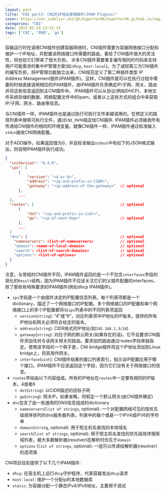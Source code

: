 ```yaml
---
layout: post
title: "CNI part3: CNI的IP地址管理插件(IPAM Plugins)"
cover: https://cdn.jsdelivr.net/gh/hyperter96/hyperter96.github.io/img/cni-part3.jpg
categories: "CNI"
date: 2023-05-24 23:52:19
tags: ['CNI', '网络', 'go']
---
```


容器运行时在调用CNI插件创建容器网络时，CNI插件需要为容器网络接口分配和维护一个IP地址，并配置该网络接口所需要的路由，着给了CNI插件很大的灵活性，但也给它们带来了很大负担。 许多CNI插件需要重复编写相同的代码来支持用户可能需求的集中IP管理方案(如:`dhcp`, `host-local`)。为了减轻第三方CNI插件的编写负担，将IP管理功能独立出来，CNI规范定义了第二种插件类型 IP Address Management插件(IPAM插件)。这样，CNI插件就可以在执行过程中需要的时候直接调用相应的IPAM插件，由IPAM插件负责确定IP/子网、网关、路由并将这些信息返回到主CNI插件中。 IPAM插件可以从协议(例如DHCP)、本地文件系统存储的数据、网络配置文件中的ipam，或者以上这些方式的组合中来获取IP/子网、网关、路由等信息。

与CNI插件一样，IPAM插件也是通过执行可执行文件来被调用的。在预定义的路径列表中搜索可执行文件，通过`CNI_PATH`指定给CNI插件. IPAM插件必须接收所有传递给CNI插件的相同的环境变量。就像CNI插件一样，IPAM插件通过标准输入`stdin`接收CNI网络配置。

对于ADD操作，如果返回值为0，并且标准输出`stdout`中有如下的JSON格式输出，则说明IPAM插件执行成功。

```json
{
  "cniVersion": "0.4.0",
  "ips": [
      {
          "version": "<4-or-6>",
          "address": "<ip-and-prefix-in-CIDR>",
          "gateway": "<ip-address-of-the-gateway>"  // optional
      },
      ...
  ],
  "routes": [                                       // optional
      {
          "dst": "<ip-and-prefix-in-cidr>",
          "gw": "<ip-of-next-hop>"                  // optional
      },
      ...
  ]
  "dns": {                                          // optional
    "nameservers": <list-of-nameservers>            // optional
    "domain": <name-of-local-domain>                // optional
    "search": <list-of-search-domains>              // optional
    "options": <list-of-options>                    // optional
  }
}
```

注意，与常规的CNI插件不同，IPAM插件返回的是一个不包含`interfaces`字段的简化的`Result`结构，因为IPAM插件不应该关注它们的父插件配置的interfaces，除了那些有特殊要求的IPAM插件(例如dhcp IPAM插件)。

* `ips`字段是一个由插件决定的IP配置信息列表。每个列表项都是一个dictionary，描述了一个网络接口的IP配置。多个网络接口的IP配置和单个网络接口上的多个IP配置都将以`ips`列表中的不同列表项返回
  * `version`(`string`): “4”或“6”，对应列表项中IP地址的IP版本。提供的所有IP地址和网关必须符合给定的版本。
  * `address`(`string`): CIDR格式的IP地址(如`192.168.1.3/24`)
  * `gateway`(`string`): 对应子网的默认网关(如果存在的话)。它不会要求CNI插件添加任何与该网关相关的路由。要添加的路由通过routes字段单独指定。使用该字段的一个例子是，CNI bridge插件将这个IP地址添加到Linux bridge上，将其用作网关。
  * `interface`(`uint`): CNI插件结果的接口列表索引，指示该IP配置应用于哪个接口。IPAM插件不应该返回这个字段，因为它们没有关于网络接口的信息。
* `routes`字段由以下内容组成。所有的IP地址在`routes`中一定要有相同的IP版本，4或者6
  * `dst`(`string`): 以CIDR描述的目标子网
  * `gw`(`string`): 网关IP。如果省略，将假定一个默认网关(由CNI插件确定)
* `dns`包含了由一些通用的DNS信息组成的dictionary
  * `nameservers`(`list of strings`, optional): 一个对配置网络可见的按优先级顺序排列的dns服务器列表，列表中的每个值是一个IPV4或IPV6的字符串
  * `domain`(`string`, optional): 用于短主机名查找的本地域名
  * `search`(`list of strings`, optional): 用于短主机名查找的优先级排序搜索域列表，被大多数解析器(resolver)在解析时优先于`domain`
  * `options` (`list of strings`, optional): 一组可以传递给解析器(resolver)的选项值


CNI项目目前提供了以下几个IPAM插件:

* `dhcp`: 在宿主机上运行`dhcp`守护程序，代表容器发出`dhcp`请求
* `host-local`: 维护一个分配ip的本地数据库
* `static`: 为容器分配一个静态IPv4/IPv6地址，主要用于调试